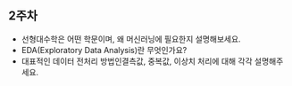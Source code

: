 ## 2주차
- 선형대수학은 어떤 학문이며, 왜 머신러닝에 필요한지 설명해보세요.
- EDA(Exploratory Data Analysis)란 무엇인가요?
- 대표적인 데이터 전처리 방법인결측값, 중복값, 이상치 처리에 대해 각각 설명해주세요.
